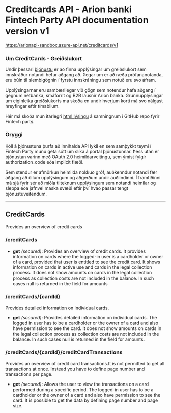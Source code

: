 ﻿# Creditcards API - Arion banki Fintech Party API documentation version v1
https://arionapi-sandbox.azure-api.net/creditcards/v1

### Um CreditCards - Greiðslukort
Undir þessari [þjónustu](/ "e. resource, gæti verið þýtt is. auðlind\viðfang") er að finna upplýsingar um greiðslukort sem innskráður notandi hefur aðgang að. Þegar um er að ræða prófananotanda, eru búin til slembigögnin í fyrstu innskráningu sem notuð eru svo áfram.

Upplýsingarnar eru sambærilegar við gögn sem notendur hafa aðgang í gegnum netbanka, smáforrit og B2B lausnir Arion banka. Grunnupplýsingar um eiginleika greiðslukorts má skoða en undir hverjum korti má svo nálgast hreyfingar eftir tímabilum.
      
Hér má skoða mun ítarlegri [html lýsingu](https://rawgit.com/arionbanki/Fintech-Party-2016-06-API/master/CreditCards/CreditCards.html "sjá CreditCards.html") á samningnum í GitHub repo fyrir Fintech partý.

### Öryggi
Köll á þjónustuna þurfa að innihalda API lykil en sem samþykkt teymi í Fintech Party munu geta sótt um slíka á portal þjónustunnar. Þess utan er þjónustan varinn með OAuth 2.0 heimildarveitingu, sem ýmist fylgir authorization_code eða implicit flæði.
      
Sem stendur er afmörkun heimilda nokkuð gróf, auðkenndur notandi fær aðgang að öllum upplýsingum og aðgerðum undir auðlindinni. Í framtíðinni má sjá fyrir sér að miðla tilteknum upplýsingum sem notandi heimilar og sleppa eða jafnvel maska svæði eftir því hvað passar tengt þjónustuveitendum.

---

## CreditCards
Provides an overview of credit cards

### /creditCards

* **get** *(secured)*: Provides an overview of credit cards. It provides information on cards where the logged-in user is a cardholder or owner of a card, provided that user is entitled to see the credit card. It shows information on cards in active use and cards in the legal collection process. It does not show amounts on cards in the legal collection process as collection costs are not included in the balance. In such cases null is returned in the field for amounts

### /creditCards/{cardId}
Provides detailed information on individual cards.

* **get** *(secured)*: Provides detailed information on individual cards. The logged in user has to be a cardholder or the owner of a card and also have permission to see the card. It does not show amounts on cards in the legal collection process as collection costs are not included in the balance. In such cases null is returned in the field for amounts.

### /creditCards/{cardId}/creditCardTransactions
Provides an overview of credit card transactions.It is not permitted to get all transactions at once. Instead you have to define page number and transactions per page.

* **get** *(secured)*: Allows the user to view the transactions on a card performed during a specific period. The logged-in user has to be a cardholder or the owner of a card and also have permission to see the card. It is possible to get the data by defining page number and page size.

